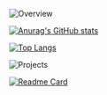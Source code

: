 ![Overview](https://user-images.githubusercontent.com/36608560/116297226-e61f5480-a74f-11eb-9fbc-1a66ae1834bc.png)

[![Anurag's GitHub stats](https://github-readme-stats.vercel.app/api?username=Bad-Relay)](https://github.com/anuraghazra/github-readme-stats)


[![Top Langs](https://github-readme-stats.vercel.app/api/top-langs/?username=Bad-Relay)](https://github.com/anuraghazra/github-readme-stats)


![Projects](https://user-images.githubusercontent.com/36608560/116297151-d738a200-a74f-11eb-9055-2d09123d2389.png)

[![Readme Card](https://github-readme-stats.vercel.app/api/pin/?username=Bad-Relay&repo=Perl-Usb-Decoder)](https://github.com/Bad-Relay/Perl-Usb-Decoder)
